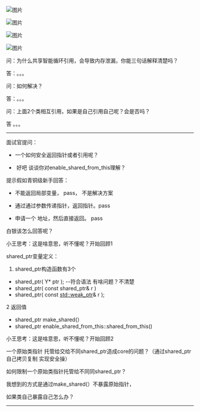 

![图片](https://mmbiz.qpic.cn/mmbiz_jpg/NtO5sialJZGq3vUVmwkicuamaVhB9uRlicibFeOCfzdgCSGxCwk7rpShgibpEb2ZJiaSYvcjqzedaEIUzk0EAjX0lcrw/640?wx_fmt=jpeg&tp=webp&wxfrom=5&wx_lazy=1&wx_co=1)





![图片](https://mmbiz.qpic.cn/mmbiz_jpg/NtO5sialJZGq3vUVmwkicuamaVhB9uRlicibcNx6aZNgs2vpvx2G7raGjSZWicBJiclTmSII7ZRxJMSwTkrDCJF0JTUQ/640?wx_fmt=jpeg&tp=webp&wxfrom=5&wx_lazy=1&wx_co=1)





![图片](https://mmbiz.qpic.cn/mmbiz_jpg/NtO5sialJZGq3vUVmwkicuamaVhB9uRlicibPVwIB5gQXFiagia5msqboudyO2xfUrVWSNic5J5eM2sHGnNKPgshJzwhg/640?wx_fmt=jpeg&tp=webp&wxfrom=5&wx_lazy=1&wx_co=1)





![图片](https://mmbiz.qpic.cn/mmbiz_jpg/NtO5sialJZGq3vUVmwkicuamaVhB9uRlicibqJYIftl7LrZfuHcziapAiavgefibj69bEx4ib5wrehElwEhwYQthRJbUlQ/640?wx_fmt=jpeg&tp=webp&wxfrom=5&wx_lazy=1&wx_co=1)







问：为什么共享智能循环引用，会导致内存泄漏，你能三句话解释清楚吗？

答：。。。



问：如何解决？

答：。。。



问：上面2个类相互引用，如果是自己引用自己呢？会是否吗？

答 。。。

---------------------------------------------------------------------------------------------------------

面试官提问：

- 一个如何安全返回指针或者引用呢？

- ​     好吧 谈谈你对enable_shared_from_this理解？ 



提示假如青铜级新手回答：

- 不能返回局部变量， pass， 不是解决方案

- 通过通过参数传递指针，返回指针。pass 
- 申请一个 地址，然后直接返回。 pass 





白银该怎么回答呢？



小王思考：这是啥意思，听不懂呢？开始回顾1

shared_ptr变量定义：

1. shared_ptr构造函数有3个

- shared_ptr( Y* ptr ); --符合语法 有啥问题？不清楚
- shared_ptr( const shared_ptr& r )
- shared_ptr( const [std::weak_ptr](http://en.cppreference.com/w/cpp/memory/weak_ptr)<Y>& r );

2  返回值

- shared_ptr<T> make_shared(） 
- shared_ptr<T> enable_shared_from_this::shared_from_this() 



小王思考：这是啥意思，听不懂呢？开始回顾2 

一个原始类指针 托管给交给不同shared_ptr造成core的问题？（通过shared_ptr 自己拷贝复制 实现安全操）



如何限制一个原始类指针托管给不同同shared_ptr？



我想到的方式是通过make_shared(）不暴露原始指针，



如果类自己暴露自己怎么办？



----------------------------------------------













